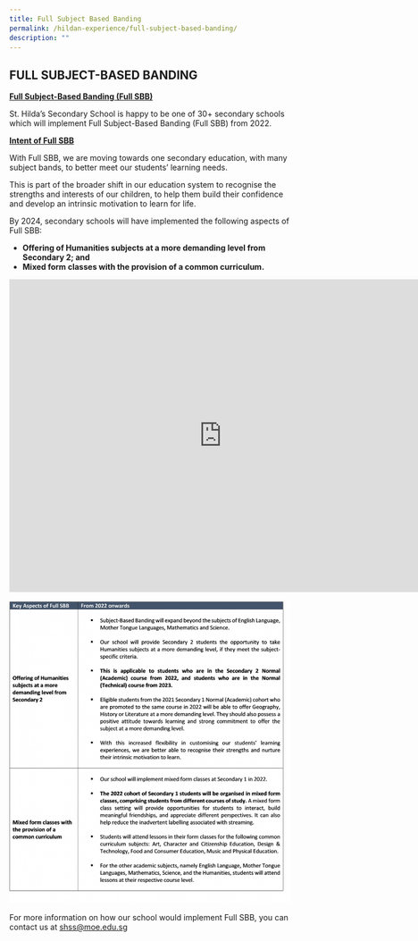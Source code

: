 ```yaml
---
title: Full Subject Based Banding
permalink: /hildan-experience/full-subject-based-banding/
description: ""
---
```


**FULL SUBJECT-BASED BANDING**
------------------------------

**<u>Full Subject-Based Banding (Full SBB)</u>**

St. Hilda’s Secondary School is happy to be one of 30+ secondary schools which will implement Full Subject-Based Banding (Full SBB) from 2022.

**<u>Intent of Full SBB</u>**

With Full SBB, we are moving towards one secondary education, with many subject bands, to better meet our students’ learning needs.

This is part of the broader shift in our education system to recognise the strengths and interests of our children, to help them build their confidence and develop an intrinsic motivation to learn for life.

By 2024, secondary schools will have implemented the following aspects of Full SBB:

*   **Offering of Humanities subjects at a more demanding level from Secondary 2; and**
*   **Mixed form classes with the provision of a common curriculum.**


<iframe width="760" height="560" src="https://www.youtube.com/embed/JMc_GispPmk" title="Explaining Full Subject-Based Banding" frameborder="0" allow="accelerometer; autoplay; clipboard-write; encrypted-media; gyroscope; picture-in-picture" allowfullscreen></iframe>


![](/images/Hildan%20Experience/FSSB%20Table.jpg)

For more information on how our school would implement Full SBB, you can contact us at [shss@moe.edu.sg](mailto:shss@moe.edu.sg)
